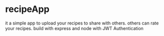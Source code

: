 # recipeApp
it a simple app to upload your recipes to share with others. others can rate your recipes. build with express and node with JWT Authentication 
